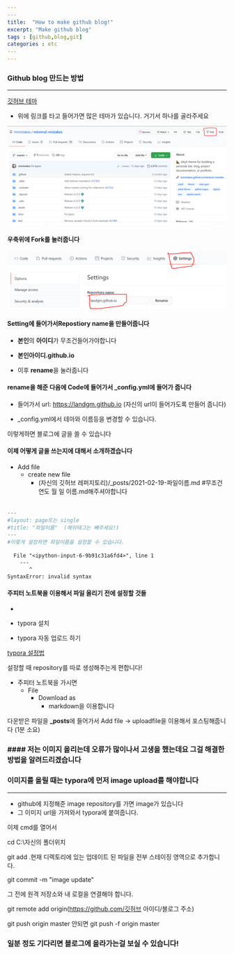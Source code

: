 ```yaml
---
​---
title:  "How to make github blog!"
excerpt: "Make github blog"
tags : [github,blog,git]
categories : etc
​---
---
```


### Github blog 만드는 방법

---

[깃허브 테마](https://github.com/topics/jekyll-theme)

* 위에 링크를 타고 들어가면 많은 테마가 있습니다. 거기서 하나를 골라주세요

![참고](https://github.com/landgm/image/blob/master/img/20210219_210313.png?raw=true)



#### 우축위에 Fork를 눌러줍니다

![참고2](https://github.com/landgm/image/blob/master/img/20210219_210603.png?raw=true)



#### Setting에 들어가서Repostiory name을 만들어줍니다

* **본인**의 **아이디**가 무조건들어가야합니다
* **본인아이디.github.io**
  
* 이후 **rename**을 눌러줍니다

 #### rename을 해준 다음에 Code에 들어가서 _config.yml에 들어가 줍니다

* 들어가서 url: https://landgm.github.io (자신의 url이 들어가도록 만들어 줍니다)

* _config.yml에서 테마와 이름등을 변경할 수 있습니다.

 이렇게하면 블로그에 글을 쓸 수 있습니다

#### 이제 어떻게 글을 쓰는지에 대해서 소개하겠습니다

* Add file
    * create new file
        * (자신의 깃허브 레퍼지토리)/_posts/2021-02-19-파일이름.md  #무조건 연도 월 일 이름.md해주셔야합니다


```python

---
#layout: page또는 single
#title: "파일이름"  (해쉬태그는 빼주세요!)
---
#이렇게 설정하면 파일이름을 설정할 수 있습니다.
```


      File "<ipython-input-6-9b91c31a6fd4>", line 1
        ---
           ^
    SyntaxError: invalid syntax

#### 주피터 노트북을 이용해서 파일 올리기 전에 설정할 것들

 * 

 * typora 설치
  * typora 자동 업로드 하기

[typora 설정법](https://taeuk-gang.github.io/wiki/Typora%20%EC%8B%A0%EA%B8%B0%EB%8A%A5%20-%20%EC%9D%B4%EB%AF%B8%EC%A7%80%20%EC%9E%90%EB%8F%99%20%EC%97%85%EB%A1%9C%EB%93%9C/)

설정할 때 repository를 따로 생성해주는게 편합니다!

* 주피터 노트북을 가시면 
   * File
       * Download as
           * markdown을 이용합니다

다운받은 파일을 **_posts**에 들어가서 Add file -> uploadfile을 이용해서 포스팅해줍니다 (1분 소요)

### #### 저는 이미지 올리는데 오류가 많이나서 고생을 했는데요 그걸 해결한 방법을 알려드리겠습니다

### 이미지를 올릴 때는 typora에 먼저 image upload를 해야합니다 

---

   * github에 지정해준 image repository를 가면 image가 있습니다
   * 그 이미지 url을 가져와서 typora에 붙여줍니다.

이제 cmd를 열어서

cd C:\자신의 폴더위치

git add .현재 디렉토리에 있는 업데이트 된 파일을 전부 스테이징 영역으로 추가합니다.

git commit -m "image update"

그 전에 원격 저장소와 내 로컬을 연결해야 합니다.

git remote add origin(https://github.com/깃허브 아이디/블로그 주소)

git push origin master 안되면  git push -f origin master


### 일분 정도 기다리면 블로그에 올라가는걸 보실 수 있습니다!


```python

```
